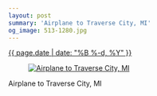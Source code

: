 ```yaml
---
layout: post
summary: 'Airplane to Traverse City, MI'
og_image: 513-1280.jpg
---
```


<div class="post">
 <time>
  <a href="/513">
   {{ page.date | date: "%B %-d, %Y" }}
  </a>
 </time>
 <a href="/513">
  <figure data-taken="8/13/2016">
   <img alt="Airplane to Traverse City, MI" sizes="(min-width: 700px) 50vw, calc(100vw - 2rem)" src="{{ site.assets_url }}/513-640.jpg" srcset="{{ site.assets_url }}/513-320.jpg 320w, {{ site.assets_url }}/513-640.jpg 640w, {{ site.assets_url }}/513-960.jpg 960w, {{ site.assets_url }}/513-1280.jpg 1280w"/>
  </figure>
 </a>
 <span>
  Airplane to Traverse City, MI
 </span>
</div>
